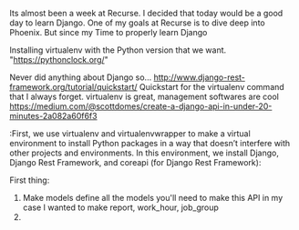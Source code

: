 Its almost been a week at Recurse. I decided that today would be a good day to learn Django. One of my goals at Recurse is to dive deep into Phoenix. But since my Time to properly learn Django


Installing virtualenv with the Python version that we want.
"https://pythonclock.org/"


Never did anything about Django so...
http://www.django-rest-framework.org/tutorial/quickstart/ 
Quickstart for the virtualenv command that I always forget. virtualenv is great, management softwares are cool
https://medium.com/@scottdomes/create-a-django-api-in-under-20-minutes-2a082a60f6f3

:First, we use virtualenv and virtualenvwrapper to make a virtual environment to install Python packages in a way that doesn’t interfere with other projects and environments. In this environment, we install Django, Django Rest Framework, and coreapi (for Django Rest Framework):

First thing:
1) Make models define all the models you'll need to make this API
in my case I wanted to make report, work_hour, job_group
2)	
